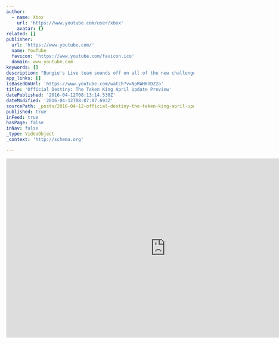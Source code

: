 ```yaml
---
author:
  - name: Xbox
    url: 'https://www.youtube.com/user/xbox'
    avatar: {}
related: []
publisher:
  url: 'https://www.youtube.com/'
  name: YouTube
  favicon: 'https://www.youtube.com/favicon.ico'
  domain: www.youtube.com
keywords: []
description: "Bungie's Live team sounds off on all of the new challenges, rewards, and updates coming to Destiny: The Taken King on April 12th, 2016."
app_links: []
isBasedOnUrl: 'https://www.youtube.com/watch?v=NpRWHKYDZ2o'
title: 'Official Destiny: The Taken King April Update Preview'
datePublished: '2016-04-12T08:13:14.530Z'
dateModified: '2016-04-12T08:07:07.693Z'
sourcePath: _posts/2016-04-12-official-destiny-the-taken-king-april-update-preview.md
published: true
inFeed: true
hasPage: false
inNav: false
_type: VideoObject
_context: 'http://schema.org'

---
```

<iframe src="https://cdn.embedly.com/widgets/media.html?src=https%3A%2F%2Fwww.youtube.com%2Fembed%2FNpRWHKYDZ2o%3Ffeature%3Doembed&amp;url=https%3A%2F%2Fwww.youtube.com%2Fwatch%3Fv%3DNpRWHKYDZ2o&amp;image=https%3A%2F%2Fi.ytimg.com%2Fvi%2FNpRWHKYDZ2o%2Fhqdefault.jpg&amp;key=b7d04c9b404c499eba89ee7072e1c4f7&amp;type=text%2Fhtml&amp;schema=youtube" width="854" height="480" scrolling="no" frameborder="0" allowfullscreen="allowfullscreen" style=""></iframe>